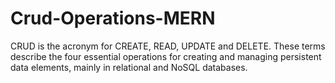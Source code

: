 # Crud-Operations-MERN
CRUD is the acronym for CREATE, READ, UPDATE and DELETE. These terms describe the four essential operations for creating and managing persistent data elements, mainly in relational and NoSQL databases.
